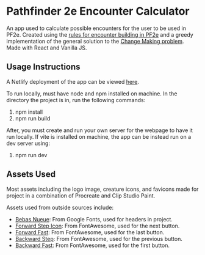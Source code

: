 # Pathfinder 2e Encounter Calculator
An app used to calculate possible encounters for the user to be used in PF2e. Created using the [rules for encounter building in PF2e](https://2e.aonprd.com/Rules.aspx?ID=497) and a greedy implementation of the general solution to the [Change Making problem](https://en.wikipedia.org/wiki/Change-making_problem). Made with React and Vanilla JS.

## Usage Instructions
A Netlify deployment of the app can be viewed [here](https://boisterous-rabanadas-4d8c4c.netlify.app/).

To run locally, must have node and npm installed on machine. In the directory the project is in, run the following commands:
1. npm install
2. npm run build

After, you must create and run your own server for the webpage to have it run locally. If vite is installed on machine, the app can be instead run on a dev server using:
1. npm run dev

## Assets Used
Most assets including the logo image, creature icons, and favicons made for project in a combination of Procreate and Clip Studio Paint.

Assets used from outside sources include:
* [Bebas Nueue](https://fonts.google.com/specimen/Bebas+Neue): From Google Fonts, used
for headers in project.
* [Forward Step Icon](https://fontawesome.com/icons/forward-step?f=classic&s=solid): From FontAwesome, used for the next button.
* [Forward Fast](https://fontawesome.com/icons/forward-fast?f=classic&s=solid): From FontAwesome, used for the last button.
* [Backward Step](https://fontawesome.com/icons/backward-step?f=classic&s=solid): From FontAwesome, used for the previous button.
* [Backward Fast](https://fontawesome.com/icons/backward-fast?f=classic&s=solid): From FontAwesome, used for the first button.

